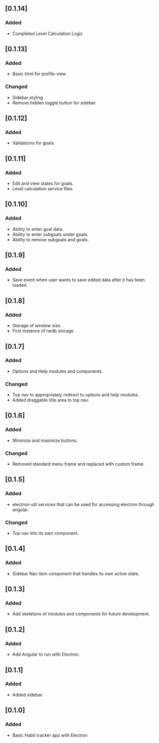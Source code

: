 ## [0.1.14]
### Added
- Completed Level Calculation Logic

## [0.1.13]
### Added
- Basic html for profile-view

### Changed
- Sidebar styling
- Remove hidden toggle button for sidebar.

## [0.1.12]
### Added
- Validations for goals.

## [0.1.11]
### Added
- Edit and view states for goals.
- Level calculation service files.

## [0.1.10]
### Added
- Ability to enter goal data.
- Ability to enter subgoals under goals.
- Ability to remove subgoals and goals.

## [0.1.9]
### Added
- Save event when user wants to save edited data after it has been loaded.

## [0.1.8]
### Added
- Storage of window size.
- First instance of nedb storage.

## [0.1.7]
### Added
- Options and Help modules and components.

### Changed
- Top nav to appropriately redirect to options and help modules.
- Added draggable title area to top nav.

## [0.1.6]
### Added
- Minimize and maximize buttons.

### Changed
- Removed standard menu frame and replaced with custom frame.

## [0.1.5]
### Added
- electron-util services that can be used for accessing electron through angular.

### Changed
- Top nav into its own component.

## [0.1.4]
### Added
- Sidebar Nav item component that handles its own active state.

## [0.1.3]
### Added
- Add skeletons of modules and components for future development.

## [0.1.2]

### Added
- Add Angular to run with Electron.

## [0.1.1]

### Added
- Added sidebar.

## [0.1.0]

### Added
- Basic Habit tracker app with Electron
